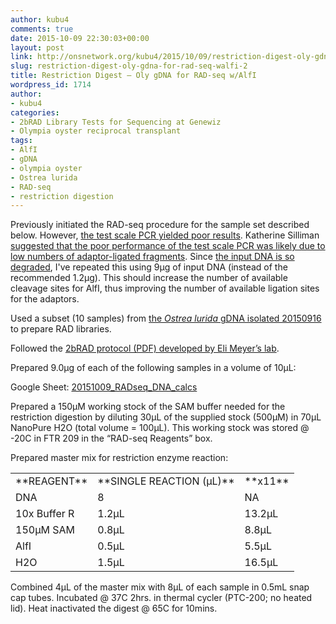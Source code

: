 ```yaml
---
author: kubu4
comments: true
date: 2015-10-09 22:30:03+00:00
layout: post
link: http://onsnetwork.org/kubu4/2015/10/09/restriction-digest-oly-gdna-for-rad-seq-walfi-2/
slug: restriction-digest-oly-gdna-for-rad-seq-walfi-2
title: Restriction Digest – Oly gDNA for RAD-seq w/AlfI
wordpress_id: 1714
author:
- kubu4
categories:
- 2bRAD Library Tests for Sequencing at Genewiz
- Olympia oyster reciprocal transplant
tags:
- AlfI
- gDNA
- olympia oyster
- Ostrea lurida
- RAD-seq
- restriction digestion
---
```


Previously initiated the RAD-seq procedure for the sample set described below. However, [the test scale PCR yielded poor results](http://onsnetwork.org/kubu4/2015/10/02/pcr-oly-rad-seq-test-scale-pcr-2/). Katherine Silliman [suggested that the poor performance of the test scale PCR was likely due to low numbers of adaptor-ligated fragments](http://onsnetwork.org/kubu4/2015/10/02/pcr-oly-rad-seq-test-scale-pcr-2/#comments). Since [the input DNA is so degraded](http://onsnetwork.org/kubu4/2015/09/17/agarose-gel-olympia-oyster-whole-body-gdna-integrity-check/), I've repeated this using 9μg of input DNA (instead of the recommended 1.2μg). This should increase the number of available cleavage sites for AlfI, thus improving the number of available ligation sites for the adaptors.

Used a subset (10 samples) from [the _Ostrea lurida_ gDNA isolated 20150916](http://onsnetwork.org/kubu4/2015/09/16/dna-isolation-olympia-oyster-whole-body/) to prepare RAD libraries.

Followed the [2bRAD protocol (PDF) developed by Eli Meyer’s lab](https://github.com/sr320/LabDocs/blob/master/protocols/External_Protocols/2bRAD_11Aug2015.pdf).

Prepared 9.0μg of each of the following samples in a volume of 10μL:

Google Sheet: [20151009_RADseq_DNA_calcs](https://docs.google.com/spreadsheets/d/1jAA9lAhKaG1ZMYczH2rGc1mK4ovltWgbTGzrMN8ZNKQ/edit?usp=sharing)





Prepared a 150μM working stock of the SAM buffer needed for the restriction digestion by diluting 30μL of the supplied stock (500μM) in 70μL NanoPure H2O (total volume = 100μL). This working stock was stored @ -20C in FTR 209 in the “RAD-seq Reagents” box.

Prepared master mix for restriction enzyme reaction:

<table >
<tbody >
<tr >

<td >**REAGENT**
</td>

<td >**SINGLE REACTION (μL)**
</td>

<td >**x11**
</td>
</tr>
<tr >

<td >DNA
</td>

<td >8
</td>

<td >NA
</td>
</tr>
<tr >

<td >10x Buffer R
</td>

<td >1.2μL
</td>

<td >13.2μL
</td>
</tr>
<tr >

<td >150μM SAM
</td>

<td >0.8μL
</td>

<td >8.8μL
</td>
</tr>
<tr >

<td >AlfI
</td>

<td >0.5μL
</td>

<td >5.5μL
</td>
</tr>
<tr >

<td >H2O
</td>

<td >1.5μL
</td>

<td >16.5μL
</td>
</tr>
</tbody>
</table>



Combined 4μL of the master mix with 8μL of each sample in 0.5mL snap cap tubes. Incubated @ 37C 2hrs. in thermal cycler (PTC-200; no heated lid). Heat inactivated the digest @ 65C for 10mins.
